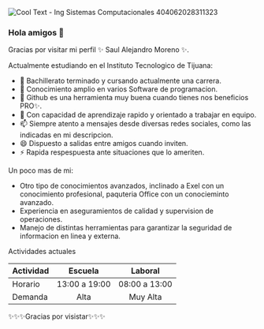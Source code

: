 ![Cool Text - Ing Sistemas Computacionales 404062028311323](https://user-images.githubusercontent.com/71794209/153320207-4ff50648-33eb-4626-8f44-7437b8279dc0.jpg)

### Hola amigos 👋

Gracias por visitar mi perfil ✨ Saul Alejandro Moreno ✨.

Actualmente estudiando en el Instituto Tecnologico de Tijuana:

- 🔭 Bachillerato terminado y cursando actualmente una carrera. 
- 📲 Conocimiento amplio en varios Software de programacion.
- 🤔 Github es una herramienta muy buena cuando tienes nos beneficios PRO✨.
- 💬 Con capacidad de aprendizaje rapido y orientado a trabajar en equipo.
- 📫 Siempre atento a mensajes desde diversas redes sociales, como las indicadas en mi descripcion.
- 😄 Dispuesto a salidas entre amigos cuando inviten. 
- ⚡ Rapida respespuesta ante situaciones que lo ameriten.

Un poco mas de mi:
- Otro tipo de conocimientos avanzados, inclinado a Exel con un conocimiento profesional, paquteria Office con un conocieminto avanzado.
- Experiencia en aseguramientos de calidad y supervision de operaciones.
- Manejo de distintas herramientas para garantizar la seguridad de informacion en linea y externa.


Actividades actuales

| Actividad 	|     Escuela   	|      Laboral  	|
|-----------	|:--------------:	| :------------:	|
| Horario     | 13:00 a 19:00 	|  08:00 a 13:00 	|
| Demanda     |      Alta      	|    Muy Alta   	|

✨✨✨Gracias por visistar✨✨✨
